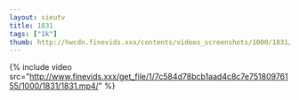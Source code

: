 ```yaml
--- 
layout: sieutv
title: 1831
tags: ["1k"]
thumb: http://hwcdn.finevids.xxx/contents/videos_screenshots/1000/1831/preview.mp4.jpg
---
```

{% include video src="http://www.finevids.xxx/get_file/1/7c584d78bcb1aad4c8c7e75180976155/1000/1831/1831.mp4/" %} 
